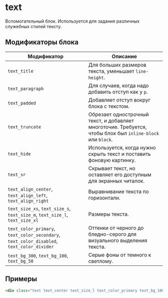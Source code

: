 # text

Вспомогательный блок. Используется для задания различных служебных стилей тексту.

## Модификаторы блока

| Модификатор | Описание |
|-------------|----------|
| `text_title` | Для больших размеров текста, уменьшает `line-height`. |
| `text_paragraph` | Для случаев, когда надо добавить отступ как у `p`. |
| `text_padded` | Добавляет отступ вокруг блока с текстом. |
| `text_truncate` | Обрезает однострочный текст, и добавляет многоточие. Требуется, чтобы блок был `inline-block` или `block`. |
| `text_hide` | Используется, когда нужно скрыть текст и поставить фоновую картинку. |
| `text_sr` | Скрывает текст, но оставляет его доступным для экранных читалок. |
| `text_align_center`, `text_align_left`, `text_align_right` | Выравнивание текста по горизонтали. |
| `text_size_xs`, `text_size_s`, `text_size_m`, `text_size_l`, `text_size_xl` | Размеры текста. |
| `text_color_primary`, `text_color_secondary`, `text_color_disabled`, `text_color_divider` | Оттенки от черного до бледно-серого для визуального выделения текста. |
| `text_bg_300`, `text_bg_100`, `text_bg_50` | Серые фоны от темного к светлому. |


## Примеры

```html
<div class="text text_center text_size_l text_color_primary text_bg_100">Cras sit amet nibh libero, in gravida nulla. Nulla vel metus scelerisque ante sollicitudin commodo. Cras purus odio, vestibulum in vulputate at, tempus viverra turpis. Fusce condimentum nunc ac nisi vulputate fringilla. Donec lacinia congue felis in faucibus.</div>
```
